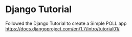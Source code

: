 # Django Tutorial 
Followed the Django Tutorial to create a Simple POLL app 
https://docs.djangoproject.com/en/1.7/intro/tutorial01/
